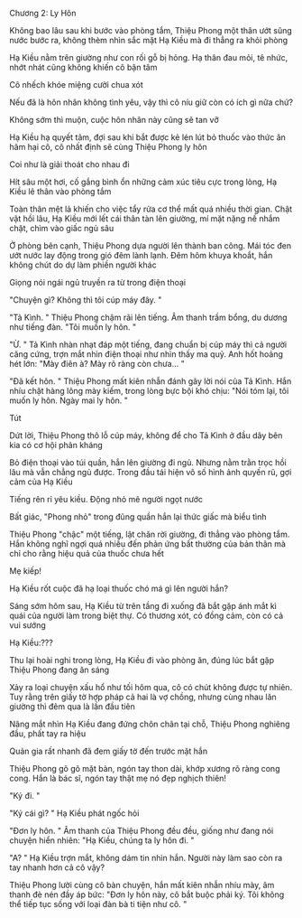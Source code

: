 




Chương 2: Ly Hôn


Không bao lâu sau khi bước vào phòng tắm, Thiệu Phong một thân ướt sũng nước bước ra, không thèm nhìn sắc mặt Hạ Kiều mà đi thẳng ra khỏi phòng

Hạ Kiều nằm trên giường như con rối gỗ bị hỏng. Hạ thân đau mỏi, tê nhức, nhớt nhát cũng không khiến cô bận tâm

Cô nhếch khóe miệng cười chua xót

Nếu đã là hôn nhân không tình yêu, vậy thì cô níu giữ còn có ích gì nữa chứ?

Không sớm thì muộn, cuộc hôn nhân này cũng sẽ tan vỡ

Hạ Kiều hạ quyết tâm, đợi sau khi bắt được kẻ lén lút bỏ thuốc vào thức ăn hãm hại cô, cô nhất định sẽ cùng Thiệu Phong ly hôn

Coi như là giải thoát cho nhau đi

Hít sâu một hơi, cố gắng bình ổn những cảm xúc tiêu cực trong lòng, Hạ Kiều lê thân vào phòng tắm

Toàn thân mệt lả khiến cho việc tẩy rửa cơ thể mất quá nhiều thời gian. Chật vật hồi lâu, Hạ Kiều mới lết cái thân tàn lên giường, mí mặt nặng nề nhắm chặt, chìm vào giấc ngủ sâu

Ở phòng bên cạnh, Thiệu Phong dựa người lên thành ban công. Mái tóc đen ướt nước lay động trong gió đêm lành lạnh. Đêm hôm khuya khoắt, hắn không chút do dự làm phiền người khác

Giọng nói ngái ngủ truyền ra từ trong điện thoại

"Chuyện gì? Không thì tôi cúp máy đây. "



"Tả Kình. " Thiệu Phong chậm rãi lên tiếng. Âm thanh trầm bổng, du dương như tiếng đàn. "Tôi muốn ly hôn. "

"Ừ. " Tả Kình nhàn nhạt đáp một tiếng, đang chuẩn bị cúp máy thì cả người căng cứng, trợn mắt nhìn điện thoại như nhìn thấy ma quỷ. Anh hốt hoảng hét lớn: "Mày điên à? Mày rõ ràng còn chưa... "

"Đã kết hôn. " Thiệu Phong mất kiên nhẫn đánh gãy lời nói của Tả Kình. Hắn nhíu chặt hàng lông mày kiếm, trong lòng bực bội khó chịu: "Nói tóm lại, tôi muốn ly hôn. Ngày mai ly hôn. "

Tút

Dứt lời, Thiệu Phong thô lỗ cúp máy, không để cho Tả Kình ở đầu dây bên kia có cơ hội phản kháng

Bỏ điện thoại vào túi quần, hắn lên giường đi ngủ. Nhưng nằm trằn trọc hồi lâu mà vẫn chẳng ngủ được. Trong đầu tái hiện vô số hình ảnh quyến rũ, gợi cảm của Hạ Kiều

Tiếng rên rỉ yêu kiều. Động nhỏ mê người ngọt nước

Bất giác, "Phong nhỏ" trong đũng quần hắn lại thức giấc mà biểu tình

Thiệu Phong "chậc" một tiếng, lật chăn rời giường, đi thẳng vào phòng tắm. Hắn không nghĩ ngợi quá nhiều đến phản ứng bất thường của bản thân mà chỉ cho rằng hiệu quả của thuốc chưa hết

Mẹ kiếp!

Hạ Kiều rốt cuộc đã hạ loại thuốc chó má gì lên người hắn?



Sáng sớm hôm sau, Hạ Kiều từ trên tầng đi xuống đã bắt gặp ánh mắt kì quái của người làm trong biệt thự. Có thương xót, có đồng cảm, còn có cả vui sướng

Hạ Kiều:???

Thu lại hoài nghi trong lòng, Hạ Kiều đi vào phòng ăn, đúng lúc bắt gặp Thiệu Phong đang ăn sáng

Xảy ra loại chuyện xấu hổ như tối hôm qua, cô có chút không được tự nhiên. Tuy rằng trên giấy tờ hợp pháp cả hai là vợ chồng, nhưng cùng nhau lăn giường thì đêm qua là lần đầu tiên

Nâng mắt nhìn Hạ Kiều đang đứng chôn chân tại chỗ, Thiệu Phong nghiêng đầu, phất tay ra hiệu

Quản gia rất nhanh đã đem giấy tờ đến trước mặt hắn

Thiệu Phong gõ gõ mặt bàn, ngón tay thon dài, khớp xương rõ ràng cong cong. Hắn là bác sĩ, ngón tay thật mẹ nó đẹp nghịch thiên!

"Ký đi. "

"Ký cái gì? " Hạ Kiều phát ngốc hỏi

"Đơn ly hôn. " Âm thanh của Thiệu Phong đều đều, giống như đang nói chuyện hiển nhiên: "Hạ Kiều, chúng ta ly hôn đi. "

"A? " Hạ Kiều trợn mắt, không dám tin nhìn hắn. Người này làm sao còn ra tay nhanh hơn cả cô vậy?

Thiệu Phong lười cùng cô bàn chuyện, hắn mất kiên nhẫn nhíu mày, âm thanh đè nén đầy áp bức: "Đơn ly hôn này, cô bắt buộc phải ký. Tôi không thể tiếp tục sống với loại đàn bà ti tiện như cô. "




